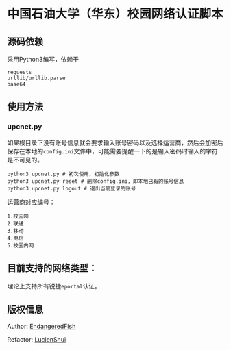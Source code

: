 # 中国石油大学（华东）校园网络认证脚本


## 源码依赖
采用Python3编写，依赖于

```
requests
urllib/urllib.parse
base64
```

## 使用方法

### upcnet.py

如果根目录下没有账号信息就会要求输入账号密码以及选择运营商，然后会加密后保存在本地的`config.ini`文件中，可能需要提醒一下的是输入密码时输入的字符是不可见的。

```
python3 upcnet.py # 初次使用，初始化参数
python3 upcnet.py reset # 删除config.ini，即本地已有的账号信息
python3 upcnet.py logout # 退出当前登录的账号
```

运营商对应编号：

```
1.校园网
2.联通
3.移动
4.电信
5.校园内网
```

## 目前支持的网络类型：

理论上支持所有锐捷`eportal`认证。

## 版权信息

Author: [EndangeredFish](https://github.com/EndangeredF1sh)

Refactor: [LucienShui](https://github.com/LucienShui)

